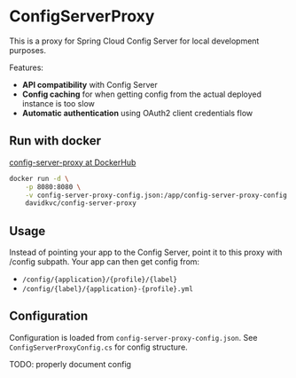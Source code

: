 # ConfigServerProxy

This is a proxy for Spring Cloud Config Server for local development purposes.

Features:

* **API compatibility** with Config Server
* **Config caching** for when getting config from the actual deployed instance is too slow
* **Automatic authentication** using OAuth2 client credentials flow

## Run with docker

[config-server-proxy at DockerHub](https://hub.docker.com/r/davidkvc/config-server-proxy)

```bash
docker run -d \
	-p 8080:8080 \
	-v config-server-proxy-config.json:/app/config-server-proxy-config.json \
	davidkvc/config-server-proxy
```

## Usage

Instead of pointing your app to the Config Server, point it to this proxy with /config
subpath. Your app can then get config from:

* `/config/{application}/{profile}/{label}`
* `/config/{label}/{application}-{profile}.yml`

## Configuration

Configuration is loaded from `config-server-proxy-config.json`.
See `ConfigServerProxyConfig.cs` for config structure.

TODO: properly document config

